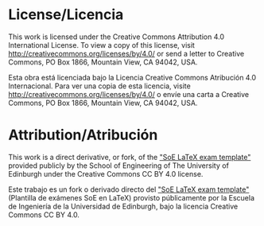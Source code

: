 # License/Licencia
This work is licensed under the Creative Commons Attribution 4.0 International License. To view a copy of this license, visit http://creativecommons.org/licenses/by/4.0/ or send a letter to Creative Commons, PO Box 1866, Mountain View, CA 94042, USA.

Esta obra está licenciada bajo la Licencia Creative Commons Atribución 4.0 Internacional. Para ver una copia de esta licencia, visite http://creativecommons.org/licenses/by/4.0/ o envíe una carta a Creative Commons, PO Box 1866, Mountain View, CA 94042, USA.

# Attribution/Atribución
This work is a direct derivative, or fork, of the ["SoE LaTeX exam template"](https://www.overleaf.com/latex/templates/soe-latex-exam-template/wsqrdkbrcvsr) provided publicly by the School of Engineering of The University of Edinburgh under the Creative Commons CC BY 4.0 license.

Este trabajo es un fork o derivado directo del ["SoE LaTeX exam template"](https://www.overleaf.com/latex/templates/soe-latex-exam-template/wsqrdkbrcvsr) (Plantilla de exámenes SoE en LaTeX) provisto públicamente por la Escuela de Ingeniería de la Universidad de Edinburgh, bajo la licencia Creative Commons CC BY 4.0.

